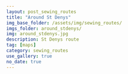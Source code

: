 ```yaml
---
layout: post_sewing_routes
title: "Around St Denys"
img_base_folder: /assets/img/sewing_routes/
imgs_folder: around_stdenys/
img: around_stdenys.jpg
description: St Denys route
tag: [maps]
category: sewing_routes
use_gallery: true
no_date: true
---
```

